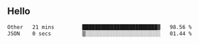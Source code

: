 ## Hello
<!--START_SECTION:waka-->

```txt
Other   21 mins         ████████████████████████▓   98.56 %
JSON    0 secs          ▒░░░░░░░░░░░░░░░░░░░░░░░░   01.44 %
```

<!--END_SECTION:waka-->
